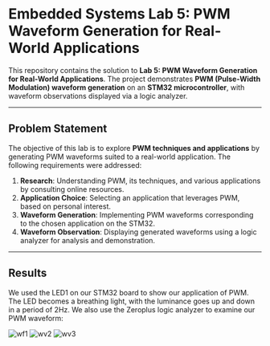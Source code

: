 # Embedded Systems Lab 5: PWM Waveform Generation for Real-World Applications

This repository contains the solution to **Lab 5: PWM Waveform Generation for Real-World Applications**. The project demonstrates **PWM (Pulse-Width Modulation) waveform generation** on an **STM32 microcontroller**, with waveform observations displayed via a logic analyzer.

---

## Problem Statement

The objective of this lab is to explore **PWM techniques and applications** by generating PWM waveforms suited to a real-world application. The following requirements were addressed:

1. **Research**: Understanding PWM, its techniques, and various applications by consulting online resources.
2. **Application Choice**: Selecting an application that leverages PWM, based on personal interest.
3. **Waveform Generation**: Implementing PWM waveforms corresponding to the chosen application on the STM32.
4. **Waveform Observation**: Displaying generated waveforms using a logic analyzer for analysis and demonstration.

---

## Results 
We used the LED1 on our STM32 board to show our application of PWM. The LED becomes a breathing light, with the luminance goes up and down in a period of 2Hz.
We also use the Zeroplus logic analyzer to examine our PWM waveform: 

![wf1](https://github.com/user-attachments/assets/00530f18-ae12-45b9-9b35-fa21f94a4d91)
![wv2](https://github.com/user-attachments/assets/646cd2a3-d4d5-4e29-ba87-0019c6985d20)
![wv3](https://github.com/user-attachments/assets/a59f6f92-643c-4eb3-a576-2d3b2ff7cced)
